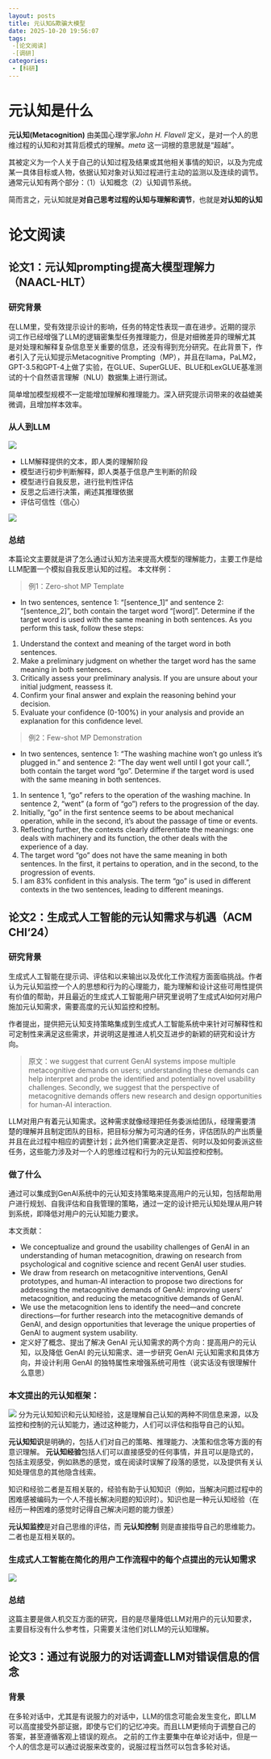 ```yaml
---
layout: posts
title: 元认知&欺骗大模型
date: 2025-10-20 19:56:07
tags: 
 -[论文阅读]
 -[调研]
categories: 
 - [科研]
---
```


# 元认知是什么
**元认知(Metacognition)** 由美国心理学家*John H. Flavell* 定义，是对一个人的思维过程的认知和对其背后模式的理解。*meta* 这一词根的意思就是“超越”。

其被定义为一个人关于自己的认知过程及结果或其他相关事情的知识，以及为完成某一具体目标或人物，依据认知对象对认知过程进行主动的监测以及连续的调节。通常元认知有两个部分：（1）认知概念（2）认知调节系统。

简而言之，元认知就是**对自己思考过程的认知与理解和调节**，也就是**对认知的认知**

# 论文阅读
## 论文1：元认知prompting提高大模型理解力（NAACL-HLT）
### 研究背景
在LLM里，受有效提示设计的影响，任务的特定性表现一直在进步。近期的提示词工作已经增强了LLM的逻辑密集型任务推理能力，但是对细微差异的理解尤其是对处理和解释复杂信息至关重要的信息，还没有得到充分研究。在此背景下，作者引入了元认知提示Metacognitive Prompting（MP），并且在llama，PaLM2，GPT-3.5和GPT-4上做了实验，在GLUE、SuperGLUE、BLUE和LexGLUE基准测试的十个自然语言理解（NLU）数据集上进行测试。

简单增加模型规模不一定能增加理解和推理能力。深入研究提示词带来的收益媲美微调，且增加样本效率。

### 从人到LLM
![](../images/human-llm-metacogiitive.png)
* LLM解释提供的文本，即人类的理解阶段
* 模型进行初步判断解释，即人类基于信息产生判断的阶段
* 模型进行自我反思，进行批判性评估
* 反思之后进行决策，阐述其推理依据
* 评估可信性（信心）

![](../images/metacognitive-prompt.png)

### 总结
本篇论文主要就是讲了怎么通过认知方法来提高大模型的理解能力，主要工作是给LLM配置一个模拟自我反思认知的过程。
本文样例：
> 例1：Zero-shot MP Template

* In two sentences, sentence 1: “[sentence_1]” and sentence 2: “[sentence_2]”, both contain the target word “[word]”. Determine if the target word is used with the same meaning in both sentences. As you perform this task, follow these steps:
1. Understand the context and meaning of the target word in both sentences.
2. Make a preliminary judgment on whether the target word has the same meaning in both sentences.
3. Critically assess your preliminary analysis. If you are unsure about your initial judgment, reassess it.
4. Confirm your final answer and explain the reasoning behind your decision.
5. Evaluate your confidence (0-100%) in your analysis and provide an explanation for this confidence level.

> 例2：Few-shot MP Demonstration
* In two sentences, sentence 1: “The washing machine won’t go unless it’s plugged in.” and sentence 2: “The day went well until I got your call.”, both contain the target word “go”. Determine if the target word is used with the same meaning in both sentences.
1. In sentence 1, “go” refers to the operation of the washing machine. In sentence 2, “went” (a form of “go”) refers to the progression of the day.  
2. Initially, “go” in the first sentence seems to be about mechanical operation, while in the second, it’s about the passage of time or events.  
3. Reflecting further, the contexts clearly differentiate the meanings: one deals with machinery and its function, the other deals with the experience of a day. 
4. The target word “go” does not have the same meaning in both sentences. In the first, it pertains to operation, and in the second, to the progression of events.  
5. I am 83% confident in this analysis. The term “go” is used in different contexts in the two sentences, leading to different meanings.

## 论文2：生成式人工智能的元认知需求与机遇（ACM CHI‘24）
### 研究背景
生成式人工智能在提示词、评估和以来输出以及优化工作流程方面面临挑战。作者认为元认知监控一个人的思想和行为的心理能力，能为理解和设计这些可用性提供有价值的帮助，并且最近的生成式人工智能用户研究里说明了生成式AI如何对用户施加元认知需求，需要高度的元认知监控和控制。

作者提出，提供把元认知支持策略集成到生成式人工智能系统中来针对可解释性和可定制性来满足这些需求，并说明这是推进人机交互进步的新颖的研究和设计方向。

> 原文：we suggest that current GenAI systems impose multiple metacognitive demands on users; understanding these demands can help interpret and probe the identified and potentially novel usability challenges. Secondly, we suggest that the perspective of metacognitive demands offers new research and design opportunities for human-AI interaction. 

LLM对用户有着元认知需求。这种需求就像经理把任务委派给团队，经理需要清楚的理解并且制定团队的目标，把目标分解为可沟通的任务，评估团队的产出质量并且在此过程中相应的调整计划；此外他们需要决定是否、何时以及如何委派这些任务，这些能力涉及对一个人的思维过程和行为的元认知监控和控制。

### 做了什么
通过可以集成到GenAI系统中的元认知支持策略来提高用户的元认知，包括帮助用户进行规划、自我评估和自我管理的策略，通过一定的设计把元认知处理从用户转到系统，即降低对用户的元认知能力要求。

本文贡献：
*  We conceptualize and ground the usability challenges of GenAI in an understanding of human metacognition, drawing on research from psychological and cognitive science and recent GenAI user studies. 
*  We draw from research on metacognitive interventions, GenAI prototypes, and human-AI interaction to propose two directions for addressing the metacognitive demands of GenAI: improving users’ metacognition, and reducing the metacognitive demands of GenAI. 
*  We use the metacognition lens to identify the need—and concrete directions—for further research into the metacognitive demands of GenAI, and design opportunities that leverage the unique properties of GenAI to augment system usability.
*  定义好了概念、提出了解决 GenAI 元认知需求的两个方向：提高用户的元认知，以及降低 GenAI 的元认知需求、进一步研究 GenAI 元认知需求和具体方向，并设计利用 GenAI 的独特属性来增强系统可用性（说实话没有很理解什么意思）
  
### 本文提出的元认知框架：
![](../images/MetaFrame.png)
分为元认知知识和元认知经验，这是理解自己认知的两种不同信息来源，以及监控和控制的元认知能力，通过这种能力，人们可以评估和指导自己的认知。

**元认知知识**是明确的，包括人们对自己的策略、推理能力、决策和信念等方面的有意识理解。
**元认知经验**包括人们可以直接感受的任何事情，并且可以是隐式的，包括主观感受，例如熟悉的感觉，或在阅读时误解了段落的感觉，以及提供有关认知处理信息的其他隐含线索。

知识和经验二者是互相关联的，经验有助于认知知识（例如，当解决问题过程中的困难感被编码为一个人不擅长解决问题的知识时）。知识也是一种元认知经验（在经历一种困难的感觉时记得自己解决问题的能力很差）

**元认知监控**是对自己思维的评估，而 **元认知控制** 则是直接指导自己的思维能力。二者也是互相关联的。

### 生成式人工智能在简化的用户工作流程中的每个点提出的元认知需求
![](../images/genai.png)

### 总结
这篇主要是做人机交互方面的研究，目的是尽量降低LLM对用户的元认知要求，主要目标没有什么参考性，只需要关注他们对LLM的元认知理解。

## 论文3：通过有说服力的对话调查LLM对错误信息的信念
### 背景
在多轮对话中，尤其是有说服力的对话中，LLM的信念可能会发生变化，即LLM可以高度接受外部证据，即使与它们的记忆冲突。而且LLM更倾向于调整自己的答案，甚至遵循客观上错误的观点。
之前的工作主要集中在单论对话中，但是一个人的信念是可以通过说服来改变的，说服过程当然可以包含多轮对话。
### 